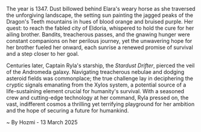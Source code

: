 
The year is 1347.  Dust billowed behind Elara's weary horse as she traversed the unforgiving landscape, the setting sun painting the jagged peaks of the Dragon's Teeth mountains in hues of blood orange and bruised purple.  Her quest: to reach the fabled city of Eldoria, whispered to hold the cure for her ailing brother.  Bandits, treacherous passes, and the gnawing hunger were constant companions on her perilous journey, yet the unwavering hope for her brother fueled her onward, each sunrise a renewed promise of survival and a step closer to her goal.

Centuries later, Captain Ryla's starship, the *Stardust Drifter*, pierced the veil of the Andromeda galaxy.  Navigating treacherous nebulae and dodging asteroid fields was commonplace; the true challenge lay in deciphering the cryptic signals emanating from the Xylos system, a potential source of a life-sustaining element crucial for humanity's survival.  With a seasoned crew and cutting-edge technology at her command, Ryla pressed on, the vast, indifferent cosmos a thrilling yet terrifying playground for her ambition and the hope of securing a future for humankind.

~ By Hozmi - 13 March 2025
